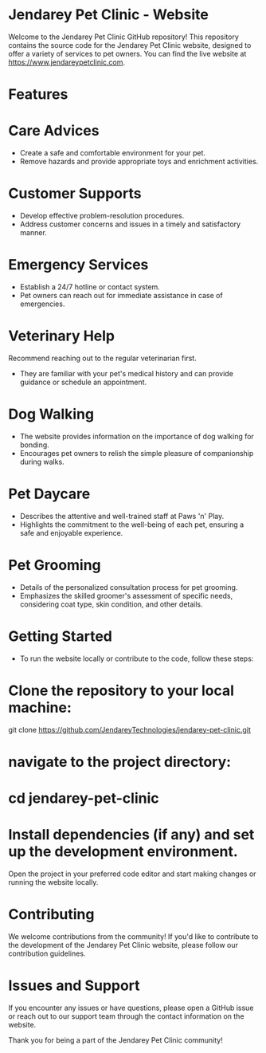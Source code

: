 # Jendarey Pet Clinic - Website
Welcome to the Jendarey Pet Clinic GitHub repository! This repository contains the source code for the Jendarey Pet Clinic website, designed to offer a variety of services to pet owners. You can find the live website at https://www.jendareypetclinic.com.

# Features

# Care Advices

- Create a safe and comfortable environment for your pet.
- Remove hazards and provide appropriate toys and enrichment activities.

# Customer Supports

- Develop effective problem-resolution procedures.
- Address customer concerns and issues in a timely and satisfactory manner.

# Emergency Services

- Establish a 24/7 hotline or contact system.
- Pet owners can reach out for immediate assistance in case of emergencies.

# Veterinary Help

Recommend reaching out to the regular veterinarian first.
- They are familiar with your pet's medical history and can provide guidance or schedule an appointment.

# Dog Walking

- The website provides information on the importance of dog walking for bonding.
- Encourages pet owners to relish the simple pleasure of companionship during walks.

# Pet Daycare

- Describes the attentive and well-trained staff at Paws 'n' Play.
- Highlights the commitment to the well-being of each pet, ensuring a safe and enjoyable experience.


# Pet Grooming

- Details of the personalized consultation process for pet grooming.
- Emphasizes the skilled groomer's assessment of specific needs, considering coat type, skin condition, and other details.

# Getting Started

- To run the website locally or contribute to the code, follow these steps:

# Clone the repository to your local machine:

git clone https://github.com/JendareyTechnologies/jendarey-pet-clinic.git

# navigate to the project directory:

# cd jendarey-pet-clinic

# Install dependencies (if any) and set up the development environment.

Open the project in your preferred code editor and start making changes or running the website locally.

# Contributing

We welcome contributions from the community! If you'd like to contribute to the development of the Jendarey Pet Clinic website, please follow our contribution guidelines.

# Issues and Support

If you encounter any issues or have questions, please open a GitHub issue or reach out to our support team through the contact information on the website.

Thank you for being a part of the Jendarey Pet Clinic community!
